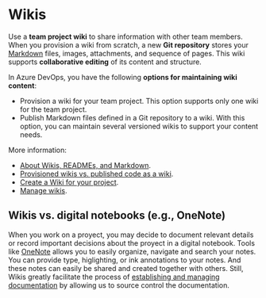 # Wikis

Use a **team project wiki** to share information with other team members. When you provision a wiki from scratch, a new **Git repository** stores your [Markdown](./languages.md#markdown) files, images, attachments, and sequence of pages. This wiki supports **collaborative editing** of its content and structure.

In Azure DevOps, you have the following **options for maintaining wiki content**:

- Provision a wiki for your team project. This option supports only one wiki for the team project.
- Publish Markdown files defined in a Git repository to a wiki. With this option, you can maintain several versioned wikis to support your content needs.

More information:

- [About Wikis, READMEs, and Markdown](https://docs.microsoft.com/en-us/azure/devops/project/wiki/about-readme-wiki?view=azure-devops).
- [Provisioned wikis vs. published code as a wiki](https://docs.microsoft.com/en-us/azure/devops/project/wiki/provisioned-vs-published-wiki?view=azure-devops).
- [Create a Wiki for your project](https://docs.microsoft.com/en-us/azure/devops/project/wiki/wiki-create-repo?view=azure-devops&tabs=browser).
- [Manage wikis](https://docs.microsoft.com/en-us/azure/devops/project/wiki/manage-wikis?view=azure-devops).

## Wikis vs. digital notebooks (e.g., OneNote)

When you work on a proyect, you may decide to document relevant details or record important decisions about the proyect in a digital notebook. Tools like [OneNote](https://www.microsoft.com/en-us/microsoft-365/onenote/digital-note-taking-app) allows you to easily organize, navigate and search your notes. You can provide type, higlighting, or ink annotations to your notes. And these notes can easily be shared and created together with others. Still, Wikis greatly facilitate the process of [establishing and managing documentation](../best-practices/establish-and-manage.md) by allowing us to source control the documentation.
